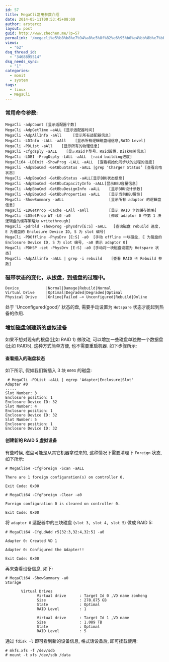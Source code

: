 ```yaml
---
id: 57
title: MegaCli常用参数介绍
date: 2014-05-11T00:53:45+08:00
author: arstercz
layout: post
guid: http://www.zhechen.me/?p=57
permalink: '/megacli%e5%b8%b8%e7%94%a8%e5%8f%82%e6%95%b0%e4%bb%8b%e7%bb%8d/'
views:
  - "62"
dsq_thread_id:
  - "3468895514"
dsq_needs_sync:
  - "1"
categories:
  - monit
  - system
tags:
  - linux
  - MegaCli
---
```

### 常用命令参数:

```
MegaCli -adpCount [显示适配器个数]
MegaCli -AdpGetTime –aALL [显示适配器时间]
MegaCli -AdpAllInfo -aAll     [显示所有适配器信息]
MegaCli -LDInfo -LALL -aAll    [显示所有逻辑磁盘组信息,RAID Level]
MegaCli -PDList -aAll    [显示所有的物理信息]
MegaCli -cfgdsply -aALL    [显示Raid卡型号，Raid设置，Disk相关信息]
MegaCli -LDBI -ProgDsply -LALL -aALL  [raid building进度]
MegaCli64 -LDInit -ShowProg -LALL -aALL  [查看初始化同步块的过程的进度]
MegaCli -AdpBbuCmd -GetBbuStatus -aALL |grep ‘Charger Status’ [查看充电状态]
MegaCli -AdpBbuCmd -GetBbuStatus -aALL[显示BBU状态信息]
MegaCli -AdpBbuCmd -GetBbuCapacityInfo -aALL[显示BBU容量信息]
MegaCli -AdpBbuCmd -GetBbuDesignInfo -aALL    [显示BBU设计参数]
MegaCli -AdpBbuCmd -GetBbuProperties -aALL    [显示当前BBU属性]
MegaCli -ShowSummary -aALL                    [显示所有 adaptor 的逻辑盘信息]
MegaCli -LDGetProp -Cache -LAll -aAll         [显示 RAID 卡的缓存策略]
MegaCli -LDSetProp WT -L0 -a0                 [修改 adaptor 0 中第 1 块逻辑盘的缓存策略为 writethrough]
MegaCli -pdrbld -showprog -physdrv[E:S] -aALL   [查询磁盘 rebuild 进度, E 为磁盘的 Enclosure Device ID, S 为 slot 编号]
MegaCli -PDOffline -PhysDrv [E:S] -a0  [手动 offline 一块磁盘, E 为磁盘的 Enclosure Device ID, S 为 slot 编号, -a0 表示 adaptor 0]
MegaCli -PDHSP -set -PhysDrv [E:S] -a0 [手动将一块磁盘设置为 Hotspare 状态]
MegaCli -AdpAllinfo -aALL | grep -i rebuild    [查看 RAID 卡 Rebuild 参数]
```

### 磁带状态的变化，从拔盘，到插盘的过程中。

```
Device            |Normal|Damage|Rebuild|Normal
Virtual Drive     |Optimal|Degraded|Degraded|Optimal
Physical Drive    |Online|Failed –> Unconfigured|Rebuild|Online
```
处于 'Unconfigured(good)' 状态的盘, 需要手动设置为 `Hotspare` 状态才能起到热备的作用.

### 增加磁盘创建新的虚拟设备

如果不想对现有的根盘(比如 RAID 1) 做改动, 可以增加一些磁盘单独做一个数据盘(比如 RAID5), 这种方式简单方便, 也不需要重启机器. 如下步骤所示:

#### 查看插入的磁盘状态

如下所示, 假如我们新插入 3 块 `600G` 的磁盘:
```
 # MegaCli -PDList -aALL | egrep 'Adapter|Enclosure|Slot'
Adapter #0
.....
Slot Number: 3
Enclosure position: 1
Enclosure Device ID: 32
Slot Number: 4
Enclosure position: 1
Enclosure Device ID: 32
Slot Number: 5
Enclosure position: 1
Enclosure Device ID: 32
```

#### 创建新的 RAID 5 虚拟设备

有些时候, 磁盘可能是从其它机器拿过来的, 这种情况下需要清理下 `Foreign` 状态, 如下所示:
```
# MegaCli64 -CfgForeign -Scan -aALL
                                     
There are 1 foreign configuration(s) on controller 0.

Exit Code: 0x00

# MegaCli64 -CfgForeign -Clear -a0

Foreign configuration 0 is cleared on controller 0.

Exit Code: 0x00
```

将 `adaptor 0` 适配器中的三块磁盘 (`slot 3, slot 4, slot 5`) 做成 RAID 5:
```
# MegaCli64 -CfgLdAdd r5[32:3,32:4,32:5] -a0

Adapter 0: Created VD 1

Adapter 0: Configured the Adapter!!

Exit Code: 0x00
```

再来查看设备信息, 如下:
```
# MegaCli64 -ShowSummary -a0
Storage

       Virtual Drives
              Virtual drive      : Target Id 0 ,VD name zonheng
              Size               : 278.875 GB
              State              : Optimal
              RAID Level         : 1 

              Virtual drive      : Target Id 1 ,VD name 
              Size               : 1.089 TB
              State              : Optimal
              RAID Level         : 5 
```

通过 `fdisk -l`  即可看到新的设备信息, 格式话设备后, 即可挂载使用:
```
# mkfs.xfs -f /dev/sdb 
# mount -t xfs /dev/sdb /data
```
